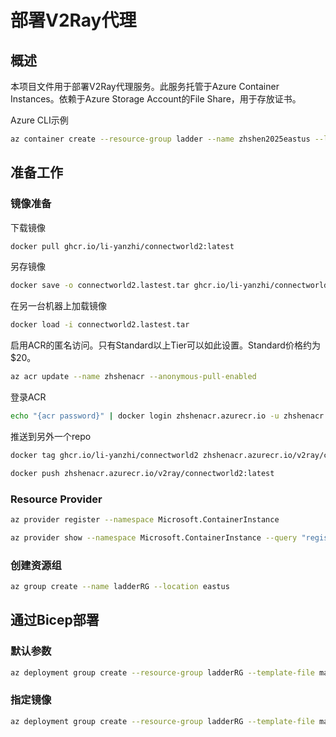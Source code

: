 # 部署V2Ray代理

## 概述

本项目文件用于部署V2Ray代理服务。此服务托管于Azure Container Instances。依赖于Azure Storage Account的File Share，用于存放证书。

Azure CLI示例

``` sh
az container create --resource-group ladder --name zhshen2025eastus --location eastus2 --image ghcr.io/li-yanzhi/connectworld2:latest --dns-name-label zhshen2025eastus --ports 443 --restart-policy Always --os-type Linux --command-line "'/caddy.sh' 'zhshen2025eastus.eastus2.azurecontainer.io' 'V2RAY_WS' '2F15E03B-075E-460E-A27C-93ED282431BD'" --azure-file-volume-account-name ladder --azure-file-volume-account-key 1hBEJ+7Bf1DbCAslIb+YBEjw9pctpEIBSlDoXdKFTroOaUVvSxC5YwCz/84X+icEQNMHSAbYqVgf+AStDO46hQ== --azure-file-volume-share-name ladder-share --azure-file-volume-mount-path /root/.local/
```

## 准备工作

### 镜像准备

下载镜像
``` sh
docker pull ghcr.io/li-yanzhi/connectworld2:latest
```

另存镜像
``` sh
docker save -o connectworld2.lastest.tar ghcr.io/li-yanzhi/connectworld2:latest
```

在另一台机器上加载镜像
``` sh
docker load -i connectworld2.lastest.tar
```

启用ACR的匿名访问。只有Standard以上Tier可以如此设置。Standard价格约为$20。
``` sh
az acr update --name zhshenacr --anonymous-pull-enabled
```

登录ACR
``` sh
echo "{acr password}" | docker login zhshenacr.azurecr.io -u zhshenacr --password-stdin
```

推送到另外一个repo
``` sh
docker tag ghcr.io/li-yanzhi/connectworld2 zhshenacr.azurecr.io/v2ray/connectworld2:latest

docker push zhshenacr.azurecr.io/v2ray/connectworld2:latest
```

### Resource Provider

``` sh
az provider register --namespace Microsoft.ContainerInstance

az provider show --namespace Microsoft.ContainerInstance --query "registrationState" --output table
```

### 创建资源组

```sh
az group create --name ladderRG --location eastus
```

## 通过Bicep部署

### 默认参数
```sh
az deployment group create --resource-group ladderRG --template-file main.bicep --name mainDeployment
```

### 指定镜像
```sh
az deployment group create --resource-group ladderRG --template-file main.bicep --parameters image=zhshenacr.azurecr.io/v2ray/connectworld2:latest --name customDeployment
```